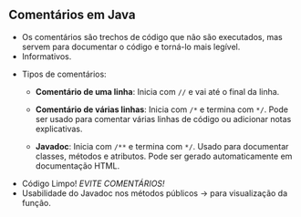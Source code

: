 ## Comentários em Java
- Os comentários são trechos de código que não são executados, mas servem para documentar o código e torná-lo mais legível.
- Informativos.
+ Tipos de comentários:

  - **Comentário de uma linha**: Inicia com `//` e vai até o final da linha.

  - **Comentário de várias linhas**: Inicia com `/*` e termina com `*/`. Pode ser usado para comentar várias linhas de código ou adicionar notas explicativas.

  - **Javadoc**: Inicia com `/**` e termina com `*/`. Usado para documentar classes, métodos e atributos. Pode ser gerado automaticamente em documentação HTML.

- Código Limpo! *EVITE COMENTÁRIOS!*
- Usabilidade do Javadoc nos métodos públicos -> para visualização da função. 
